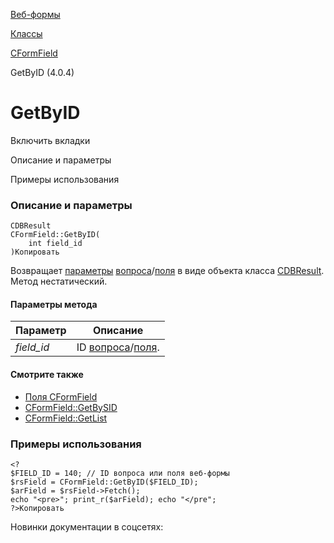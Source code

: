 [Веб-формы](/api_help/form/index.php)

[Классы](/api_help/form/classes/index.php)

[CFormField](/api_help/form/classes/cformfield/index.php)

GetByID (4.0.4)

GetByID
=======

Включить вкладки

Описание и параметры

Примеры использования

### Описание и параметры

```
CDBResult
CFormField::GetByID(
	int field_id
)Копировать
```

Возвращает [параметры](/api_help/form/classes/cformfield/index.php) [вопроса](/api_help/form/terms.php#form)/[поля](/api_help/form/terms.php#form) в виде объекта класса [CDBResult](/api_help/main/reference/cdbresult/index.php). Метод нестатический.

#### Параметры метода

| Параметр | Описание |
| --- | --- |
| *field\_id* | ID [вопроса](/api_help/form/terms.php#form)/[поля](/api_help/form/terms.php#form). |

#### Смотрите также

* [Поля CFormField](/api_help/form/classes/cformfield/index.php)
* [CFormField::GetBySID](/api_help/form/classes/cformfield/getbysid.php)
* [CFormField::GetList](/api_help/form/classes/cformfield/getlist.php)

### Примеры использования

```
<?
$FIELD_ID = 140; // ID вопроса или поля веб-формы
$rsField = CFormField::GetByID($FIELD_ID);
$arField = $rsField->Fetch();
echo "<pre>"; print_r($arField); echo "</pre";
?>Копировать
```

Новинки документации в соцсетях: